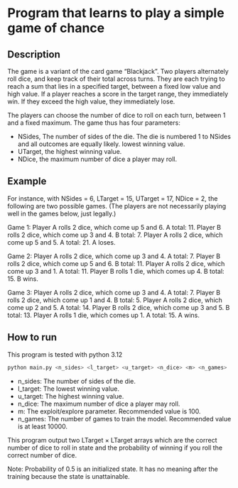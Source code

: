 # Program that learns to play a simple game of chance

## Description

The game is a variant of the card game “Blackjack”. Two players alternately roll dice, and keep track of their total across turns. They are each trying to reach a sum that lies in a specified target, between a fixed low value and high value. If a player reaches a score in the target range, they immediately win. If they exceed the high value, they immediately lose.

The players can choose the number of dice to roll on each turn, between 1 and a fixed maximum. The game thus has four parameters:

- NSides, The number of sides of the die. The die is numbered 1 to NSides and all outcomes are equally likely. lowest winning value.
- UTarget, the highest winning value.
- NDice, the maximum number of dice a player may roll.

## Example

For instance, with NSides = 6, LTarget = 15, UTarget = 17, NDice = 2, the following are two possible games. (The players are not necessarily playing well in the games below, just legally.)

Game 1:
Player A rolls 2 dice, which come up 5 and 6. A total: 11.
Player B rolls 2 dice, which come up 3 and 4. B total: 7.
Player A rolls 2 dice, which come up 5 and 5. A total: 21. A loses.

Game 2:
Player A rolls 2 dice, which come up 3 and 4. A total: 7. Player B rolls 2 dice, which come up 5 and 6. B total: 11. Player A rolls 2 dice, which come up 3 and 1. A total: 11. Player B rolls 1 die, which comes up 4. B total: 15. B wins.

Game 3:
Player A rolls 2 dice, which come up 3 and 4. A total: 7. Player B rolls 2 dice, which come up 1 and 4. B total: 5. Player A rolls 2 dice, which come up 2 and 5. A total: 14. Player B rolls 2 dice, which come up 3 and 5. B total: 13. Player A rolls 1 die, which comes up 1. A total: 15. A wins.

## How to run

This program is tested with python 3.12

``` bash
python main.py <n_sides> <l_target> <u_target> <n_dice> <m> <n_games>
```

- n_sides: The number of sides of the die.
- l_target: The lowest winning value.
- u_target: The highest winning value.
- n_dice: The maximum number of dice a player may roll.
- m: The exploit/explore parameter. Recommended value is 100.
- n_games: The number of games to train the model. Recommended value is at least 10000.

This program output two LTarget × LTarget arrays which are the correct number of dice to roll in state and the probability of winning if you roll the correct number of dice.

Note: Probability of 0.5 is an initialized state. It has no meaning after the training because the state is unattainable.
